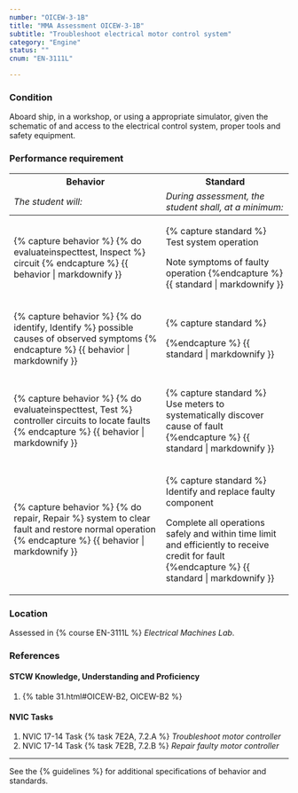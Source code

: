 ```yaml
---
number: "OICEW-3-1B"
title: "MMA Assessment OICEW-3-1B"
subtitle: "Troubleshoot electrical motor control system"
category: "Engine"
status: ""
cnum: "EN-3111L"

---
```

### Condition

Aboard ship, in a workshop, or using a appropriate simulator, given the schematic of and access to the electrical control system, proper tools and safety equipment.

### Performance requirement 

<table width='100%' class='Guidelines'>
 <thead>
 <tr>
     <th class='thirty'>Behavior</th>
     <th class='seventy'>Standard</th>
 </tr>
 <tr>
     <td><em>The student will:</em></td>
     <td><em>During assessment, the student shall, at a minimum:</em></td>
 </tr>
 </thead>
 <tbody>
 

<tr><td>

{% capture behavior %}
{% do evaluateinspecttest, Inspect %} circuit
{% endcapture %}
{{ behavior | markdownify }}

</td><td>

{% capture standard %}
Test system operation

Note symptoms of faulty operation
{%endcapture %}
{{ standard | markdownify }}

</td></tr>



<tr><td>

{% capture behavior %}
{% do identify, Identify %} possible causes of observed symptoms
{% endcapture %}
{{ behavior | markdownify }}

</td><td>

{% capture standard %}

{%endcapture %}
{{ standard | markdownify }}

</td></tr>



<tr><td>

{% capture behavior %}
{% do evaluateinspecttest, Test %} controller circuits to locate faults
{% endcapture %}
{{ behavior | markdownify }}

</td><td>

{% capture standard %}
Use meters to systematically discover cause of fault
{%endcapture %}
{{ standard | markdownify }}

</td></tr>



<tr><td>

{% capture behavior %}
{% do repair, Repair %} system to clear fault and restore normal operation
{% endcapture %}
{{ behavior | markdownify }}

</td><td>

{% capture standard %}
Identify and replace faulty component

Complete all operations safely and within time limit and efficiently to receive credit for fault
{%endcapture %}
{{ standard | markdownify }}

</td></tr>



 </tbody>
 </table>

### Location

Assessed in  {% course  EN-3111L %}  *Electrical Machines Lab*.

### References

#### STCW Knowledge, Understanding and Proficiency


1. {% table 31.html#OICEW-B2, OICEW-B2 %}


#### NVIC Tasks


1. NVIC 17-14 Task {% task 7E2A, 7.2.A %} *Troubleshoot motor controller*
1. NVIC 17-14 Task {% task 7E2B, 7.2.B %} *Repair faulty motor controller*



***



See the {% guidelines %} for additional specifications of behavior and standards.
